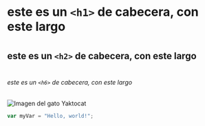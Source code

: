# <h1> este es un `<h1>` de cabecera, con este largo
# <h2> este es un `<h2>` de cabecera, con este largo
# <h6> este es un `<h6>` de cabecera, con este largo

![Imagen del gato Yaktocat](https://octodex.github.com/images/yaktocat.png)

``` javascript
var myVar = "Hello, world!";
```
